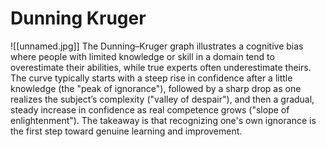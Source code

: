 # Dunning Kruger

![[unnamed.jpg]]
The Dunning–Kruger graph illustrates a cognitive bias where people with limited knowledge or skill in a domain tend to overestimate their abilities, while true experts often underestimate theirs. The curve typically starts with a steep rise in confidence after a little knowledge (the "peak of ignorance"), followed by a sharp drop as one realizes the subject’s complexity ("valley of despair"), and then a gradual, steady increase in confidence as real competence grows ("slope of enlightenment"). The takeaway is that recognizing one's own ignorance is the first step toward genuine learning and improvement.
